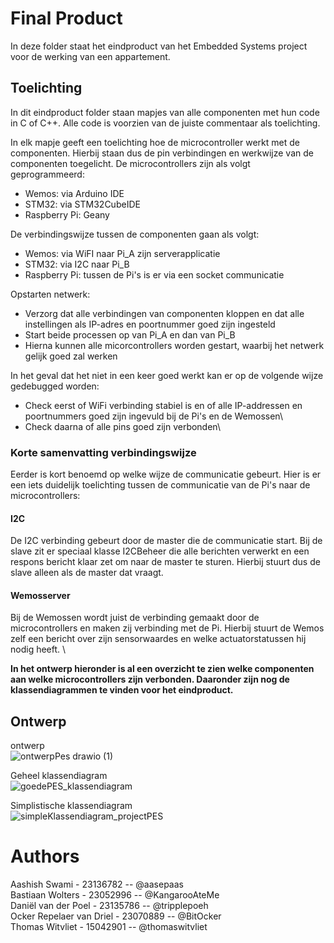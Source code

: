 # Final Product

In deze folder staat het eindproduct van het Embedded Systems project voor de werking van een appartement.
## Toelichting
In dit eindproduct folder staan mapjes van alle componenten met hun code in C of C++. Alle code is voorzien van de juiste commentaar als toelichting.


In elk mapje geeft een toelichting hoe de microcontroller werkt met de componenten. Hierbij staan dus de pin verbindingen en werkwijze van de componenten toegelicht. De microcontrollers zijn als volgt geprogrammeerd:
- Wemos: via Arduino IDE
- STM32: via STM32CubeIDE
- Raspberry Pi: Geany

De verbindingswijze tussen de componenten gaan als volgt:
- Wemos: via WiFI naar Pi_A zijn serverapplicatie
- STM32: via I2C naar Pi_B
- Raspberry Pi: tussen de Pi's is er via een socket communicatie

Opstarten netwerk:
- Verzorg dat alle verbindingen van componenten kloppen en dat alle instellingen als IP-adres en poortnummer goed zijn ingesteld
- Start beide processen op van Pi_A en dan van Pi_B
- Hierna kunnen alle micorcontrollers worden gestart, waarbij het netwerk gelijk goed zal werken

In het geval dat het niet in een keer goed werkt kan er op de volgende wijze gedebugged worden:
- Check eerst of WiFi verbinding stabiel is en of alle IP-addressen en poortnummers goed zijn ingevuld bij de Pi's en de Wemossen\
- Check daarna of alle pins goed zijn verbonden\

### Korte samenvatting verbindingswijze
Eerder is kort benoemd op welke wijze de communicatie gebeurt. Hier is er een iets duidelijk toelichting tussen de communicatie van de Pi's naar de microcontrollers:
#### I2C
De I2C verbinding gebeurt door de master die de communicatie start. Bij de slave zit er speciaal klasse I2CBeheer die alle berichten verwerkt en een respons bericht klaar zet om naar de master te sturen. Hierbij stuurt dus de slave alleen als de master dat vraagt. 
#### Wemosserver
Bij de Wemossen wordt juist de verbinding gemaakt door de microcontrollers en maken zij verbinding met de Pi. Hierbij stuurt de Wemos zelf een bericht over zijn sensorwaardes en welke actuatorstatussen hij nodig heeft. \


**In het ontwerp hieronder is al een overzicht te zien welke componenten aan welke microcontrollers zijn verbonden. Daaronder zijn nog de klassendiagrammen te vinden voor het eindproduct.**

## Ontwerp
ontwerp \
![ontwerpPes drawio (1)](https://github.com/user-attachments/assets/55c98f5d-7a96-45fe-adb3-b6812ef53c6c)


Geheel klassendiagram \
![goedePES_klassendiagram](https://github.com/user-attachments/assets/0b8c93ba-060a-44a3-a641-7a96ea0392bb)


Simplistische klassendiagram \
![simpleKlassendiagram_projectPES](https://github.com/user-attachments/assets/30e41bd0-a7b7-4694-8fe7-283d5a7f2e84)



# Authors
Aashish Swami - 23136782 -- @aasepaas \
Bastiaan Wolters - 23052996 -- @KangarooAteMe \
Daniël van der Poel - 23135786 -- @tripplepoeh \
Ocker Repelaer van Driel - 23070889 -- @BitOcker\
Thomas Witvliet - 15042901 -- @thomaswitvliet
